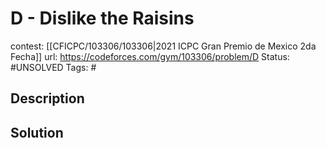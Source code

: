 # D - Dislike the Raisins

contest: [[CFICPC/103306/103306|2021 ICPC Gran Premio de Mexico 2da Fecha]]
url: https://codeforces.com/gym/103306/problem/D
Status: #UNSOLVED
Tags: #

## Description

## Solution

